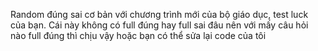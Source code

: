 Random đúng sai cơ bản với chương trình mới của bộ giáo dục, test luck của bạn.
Cái này không có full đúng hay full sai đâu nên với mấy câu hỏi nào full đúng thì chịu vậy hoặc bạn có thể sửa lại code của tôi
